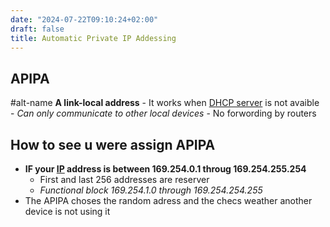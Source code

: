 ```yaml
---
date: "2024-07-22T09:10:24+02:00"
draft: false
title: Automatic Private IP Addessing
---
```


## APIPA

#alt-name **A link-local address** - It works when [DHCP
server](/Network/Phisicall/DHCP_server) is not avaible -
*Can only communicate to other local devices* - No forwording by routers

## How to see u were assign APIPA

-   **IF your [IP](/Network/Ref_OSI/IP) address is between
    169.254.0.1 throug 169.254.255.254**
    -   First and last 256 addresses are reserver
    -   *Functional block 169.254.1.0 through 169.254.254.255*
-   The APIPA choses the random adress and the checs weather another
    device is not using it
